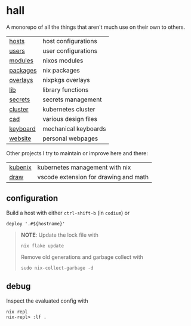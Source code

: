 # hall

A monorepo of all the things that aren't much use on their own to others.

|                                 |                      |
| ------------------------------- | -------------------- |
| [hosts](./hosts)                | host configurations  |
| [users](./users)                | user configurations  |
| [modules](./modules)            | nixos modules        |
| [packages](./packages)          | nix packages         |
| [overlays](./overlays)          | nixpkgs overlays     |
| [lib](./lib)                    | library functions    |
| [secrets](./secrets)            | secrets management   |
| [cluster](./cluster)            | kubernetes cluster   |
| [cad](./packages/cad)           | various design files |
| [keyboard](./packages/keyboard) | mechanical keyboards |
| [website](./website)            | personal webpages    |

Other projects I try to maintain or improve here and there:

|                                            |                                       |
| ------------------------------------------ | ------------------------------------- |
| [kubenix](https://github.com/hall/kubenix) | kubernetes management with nix        |
| [draw](https://github.com/hall/draw)       | vscode extension for drawing and math |

## configuration

Build a host with either `ctrl-shift-b` (in `codium`) or

    deploy '.#${hostname}'

> **NOTE**: Update the lock file with
>
>     nix flake update
>
> Remove old generations and garbage collect with
>
>     sudo nix-collect-garbage -d

## debug

Inspect the evaluated config with

    nix repl
    nix-repl> :lf .
